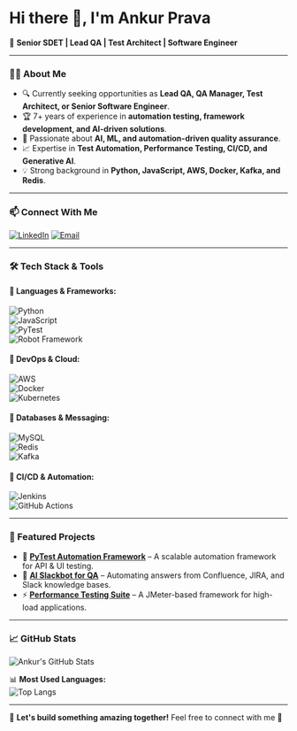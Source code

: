 # Hi there 👋, I'm Ankur Prava

🚀 **Senior SDET | Lead QA | Test Architect | Software Engineer**

---

### 👨‍💻 About Me
- 🔍 Currently seeking opportunities as **Lead QA, QA Manager, Test Architect, or Senior Software Engineer**.
- 🏆 7+ years of experience in **automation testing, framework development, and AI-driven solutions**.
- 🤖 Passionate about **AI, ML, and automation-driven quality assurance**.
- 📈 Expertise in **Test Automation, Performance Testing, CI/CD, and Generative AI**.
- 💡 Strong background in **Python, JavaScript, AWS, Docker, Kafka, and Redis**.

---

### 📫 Connect With Me
[![LinkedIn](https://img.shields.io/badge/LinkedIn-0077B5?style=for-the-badge&logo=linkedin&logoColor=white)](https://www.linkedin.com/in/ankur-prava) 
[![Email](https://img.shields.io/badge/Gmail-D14836?style=for-the-badge&logo=gmail&logoColor=white)](mailto:ankurprava.123@gmail.com)

---

### 🛠️ Tech Stack & Tools

#### 🔹 Languages & Frameworks:
![Python](https://img.shields.io/badge/Python-3776AB?style=for-the-badge&logo=python&logoColor=white)  
![JavaScript](https://img.shields.io/badge/JavaScript-F7DF1E?style=for-the-badge&logo=javascript&logoColor=black)  
![PyTest](https://img.shields.io/badge/PyTest-3776AB?style=for-the-badge&logo=pytest&logoColor=white)  
![Robot Framework](https://img.shields.io/badge/Robot_Framework-000000?style=for-the-badge&logo=robot-framework&logoColor=white)

#### 🔹 DevOps & Cloud:
![AWS](https://img.shields.io/badge/AWS-232F3E?style=for-the-badge&logo=amazon-aws&logoColor=white)  
![Docker](https://img.shields.io/badge/Docker-2496ED?style=for-the-badge&logo=docker&logoColor=white)  
![Kubernetes](https://img.shields.io/badge/Kubernetes-326CE5?style=for-the-badge&logo=kubernetes&logoColor=white)

#### 🔹 Databases & Messaging:
![MySQL](https://img.shields.io/badge/MySQL-4479A1?style=for-the-badge&logo=mysql&logoColor=white)  
![Redis](https://img.shields.io/badge/Redis-DC382D?style=for-the-badge&logo=redis&logoColor=white)  
![Kafka](https://img.shields.io/badge/Kafka-231F20?style=for-the-badge&logo=apache-kafka&logoColor=white)

#### 🔹 CI/CD & Automation:
![Jenkins](https://img.shields.io/badge/Jenkins-D24939?style=for-the-badge&logo=jenkins&logoColor=white)  
![GitHub Actions](https://img.shields.io/badge/GitHub_Actions-2088FF?style=for-the-badge&logo=github-actions&logoColor=white)

---

### 📌 Featured Projects
- 🚀 **[PyTest Automation Framework](https://github.com/ankurprava/pytest-framework)** – A scalable automation framework for API & UI testing.
- 🤖 **[AI Slackbot for QA](https://github.com/ankurprava/ai-slackbot)** – Automating answers from Confluence, JIRA, and Slack knowledge bases.
- ⚡ **[Performance Testing Suite](https://github.com/ankurprava/perf-testing)** – A JMeter-based framework for high-load applications.

---

### 📈 GitHub Stats
![Ankur's GitHub Stats](https://github-readme-stats.vercel.app/api?username=ankurprava&show_icons=true&theme=radical)

📊 **Most Used Languages:**  
![Top Langs](https://github-readme-stats.vercel.app/api/top-langs/?username=ankurprava&layout=compact&theme=radical)

---

🌟 **Let's build something amazing together!** Feel free to connect with me 🚀
